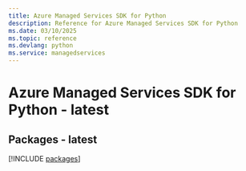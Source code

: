 ```yaml
---
title: Azure Managed Services SDK for Python
description: Reference for Azure Managed Services SDK for Python
ms.date: 03/10/2025
ms.topic: reference
ms.devlang: python
ms.service: managedservices
---
```

# Azure Managed Services SDK for Python - latest
## Packages - latest
[!INCLUDE [packages](managed-services-index.md)]